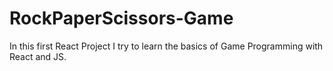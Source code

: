 # RockPaperScissors-Game
In this first React Project I try to learn the basics of Game Programming with React and JS.
